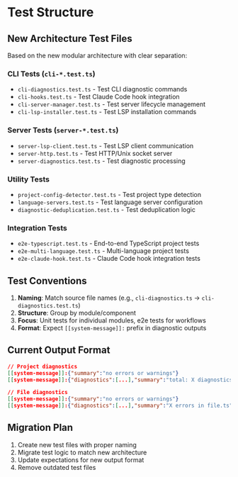 # Test Structure

## New Architecture Test Files

Based on the new modular architecture with clear separation:

### CLI Tests (`cli-*.test.ts`)
- `cli-diagnostics.test.ts` - Test CLI diagnostic commands
- `cli-hooks.test.ts` - Test Claude Code hook integration
- `cli-server-manager.test.ts` - Test server lifecycle management
- `cli-lsp-installer.test.ts` - Test LSP installation commands

### Server Tests (`server-*.test.ts`)
- `server-lsp-client.test.ts` - Test LSP client communication
- `server-http.test.ts` - Test HTTP/Unix socket server
- `server-diagnostics.test.ts` - Test diagnostic processing

### Utility Tests
- `project-config-detector.test.ts` - Test project type detection
- `language-servers.test.ts` - Test language server configuration
- `diagnostic-deduplication.test.ts` - Test deduplication logic

### Integration Tests
- `e2e-typescript.test.ts` - End-to-end TypeScript project tests
- `e2e-multi-language.test.ts` - Multi-language project tests
- `e2e-claude-hook.test.ts` - Claude Code hook integration tests

## Test Conventions

1. **Naming**: Match source file names (e.g., `cli-diagnostics.ts` → `cli-diagnostics.test.ts`)
2. **Structure**: Group by module/component
3. **Focus**: Unit tests for individual modules, e2e tests for workflows
4. **Format**: Expect `[[system-message]]:` prefix in diagnostic outputs

## Current Output Format

```json
// Project diagnostics
[[system-message]]:{"summary":"no errors or warnings"}
[[system-message]]:{"diagnostics":[...],"summary":"total: X diagnostics (typescript: Y)"}

// File diagnostics
[[system-message]]:{"summary":"no errors or warnings"}
[[system-message]]:{"diagnostics":[...],"summary":"X errors in file.ts"}
```

## Migration Plan

1. Create new test files with proper naming
2. Migrate test logic to match new architecture
3. Update expectations for new output format
4. Remove outdated test files